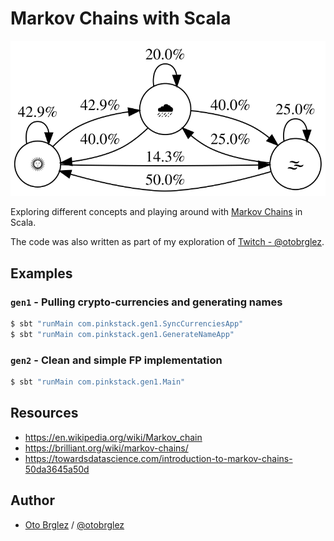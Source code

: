 # Markov Chains with Scala

![graph](markov-chain-example.svg)

Exploring different concepts and playing around with [Markov Chains][mc] in Scala.

The code was also written as part of my exploration of [Twitch - @otobrglez](https://www.twitch.tv/otobrglez).

## Examples

### `gen1` - Pulling crypto-currencies and generating names

```bash
$ sbt "runMain com.pinkstack.gen1.SyncCurrenciesApp"
$ sbt "runMain com.pinkstack.gen1.GenerateNameApp"
```

### `gen2` - Clean and simple FP implementation

```bash
$ sbt "runMain com.pinkstack.gen1.Main"
```

## Resources

- https://en.wikipedia.org/wiki/Markov_chain
- https://brilliant.org/wiki/markov-chains/
- https://towardsdatascience.com/introduction-to-markov-chains-50da3645a50d

[mc]: https://en.wikipedia.org/wiki/Markov_chain

## Author

- [Oto Brglez](https://github.com/otobrglez) / [@otobrglez](https://twitter.com/otobrglez)
